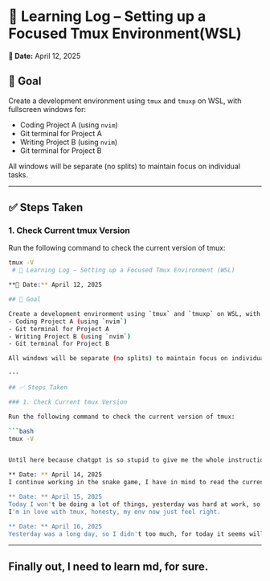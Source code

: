 # 🧠 Learning Log – Setting up a Focused Tmux Environment(WSL)

**📅 Date:** April 12, 2025

## 🎯 Goal

Create a development environment using `tmux` and `tmuxp` on WSL, with fullscreen windows for:
- Coding Project A (using `nvim`)
- Git terminal for Project A
- Writing Project B (using `nvim`)
- Git terminal for Project B

All windows will be separate (no splits) to maintain focus on individual tasks.

---

## ✅ Steps Taken

### 1. Check Current tmux Version

Run the following command to check the current version of tmux:

```bash
tmux -V
 # 🧠 Learning Log – Setting up a Focused Tmux Environment (WSL)

**📅 Date:** April 12, 2025

## 🎯 Goal

Create a development environment using `tmux` and `tmuxp` on WSL, with fullscreen windows for:
- Coding Project A (using `nvim`)
- Git terminal for Project A
- Writing Project B (using `nvim`)
- Git terminal for Project B

All windows will be separate (no splits) to maintain focus on individual tasks.

---

## ✅ Steps Taken

### 1. Check Current tmux Version

Run the following command to check the current version of tmux:

```bash
tmux -V


Until here because chatgpt is so stupid to give me the whole instructions in md

** Date: ** April 14, 2025
I continue working in the snake game, I have in mind to read the current book also, let's see if I can achieve that goal for today.

** Date: ** April 15, 2025
Today I won't be doing a lot of things, yesterday was hard at work, so I need to rest and prepare myself for today.
I'm in love with tmux, honesty, my env now just feel right.

** Date: ** April 16, 2025
Yesterday was a long day, so I didn't too much, for today it seems will be the same, but I'll try to continue with snake game.

```
---

## Finally out, I need to learn md, for sure.
